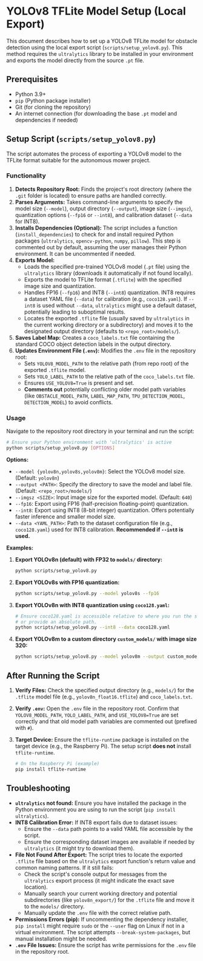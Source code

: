 # YOLOv8 TFLite Model Setup (Local Export)

This document describes how to set up a YOLOv8 TFLite model for obstacle detection using the local export script (`scripts/setup_yolov8.py`). This method requires the `ultralytics` library to be installed in your environment and exports the model directly from the source `.pt` file.

## Prerequisites

- Python 3.9+
- `pip` (Python package installer)
- Git (for cloning the repository)
- An internet connection (for downloading the base `.pt` model and dependencies if needed)

## Setup Script (`scripts/setup_yolov8.py`)

The script automates the process of exporting a YOLOv8 model to the TFLite format suitable for the autonomous mower project.

### Functionality

1.  **Detects Repository Root:** Finds the project's root directory (where the `.git` folder is located) to ensure paths are handled correctly.
2.  **Parses Arguments:** Takes command-line arguments to specify the model size (`--model`), output directory (`--output`), image size (`--imgsz`), quantization options (`--fp16` or `--int8`), and calibration dataset (`--data` for INT8).
3.  **Installs Dependencies (Optional):** The script includes a function (`install_dependencies`) to check for and install required Python packages (`ultralytics`, `opencv-python`, `numpy`, `pillow`). This step is commented out by default, assuming the user manages their Python environment. It can be uncommented if needed.
4.  **Exports Model:**
    - Loads the specified pre-trained YOLOv8 model (`.pt` file) using the `ultralytics` library (downloads it automatically if not found locally).
    - Exports the model to TFLite format (`.tflite`) with the specified image size and quantization.
    - Handles FP16 (`--fp16`) and INT8 (`--int8`) quantization. INT8 requires a dataset YAML file (`--data`) for calibration (e.g., `coco128.yaml`). If `--int8` is used without `--data`, `ultralytics` might use a default dataset, potentially leading to suboptimal results.
    - Locates the exported `.tflite` file (usually saved by `ultralytics` in the current working directory or a subdirectory) and moves it to the designated output directory (defaults to `<repo_root>/models/`).
5.  **Saves Label Map:** Creates a `coco_labels.txt` file containing the standard COCO object detection labels in the output directory.
6.  **Updates Environment File (`.env`):** Modifies the `.env` file in the repository root:
    - Sets `YOLOV8_MODEL_PATH` to the relative path (from repo root) of the exported `.tflite` model.
    - Sets `YOLO_LABEL_PATH` to the relative path of the `coco_labels.txt` file.
    - Ensures `USE_YOLOV8=True` is present and set.
    - **Comments out** potentially conflicting older model path variables (like `OBSTACLE_MODEL_PATH`, `LABEL_MAP_PATH`, `TPU_DETECTION_MODEL`, `DETECTION_MODEL`) to avoid conflicts.

### Usage

Navigate to the repository root directory in your terminal and run the script:

```bash
# Ensure your Python environment with 'ultralytics' is active
python scripts/setup_yolov8.py [OPTIONS]
```

**Options:**

- `--model {yolov8n,yolov8s,yolov8m}`: Select the YOLOv8 model size. (Default: `yolov8n`)
- `--output <PATH>`: Specify the directory to save the model and label file. (Default: `<repo_root>/models/`)
- `--imgsz <SIZE>`: Input image size for the exported model. (Default: `640`)
- `--fp16`: Export using FP16 (half-precision floating-point) quantization.
- `--int8`: Export using INT8 (8-bit integer) quantization. Offers potentially faster inference and smaller model size.
- `--data <YAML_PATH>`: Path to the dataset configuration file (e.g., `coco128.yaml`) used for INT8 calibration. **Recommended if `--int8` is used.**

**Examples:**

1.  **Export YOLOv8n (default) with FP32 to `models/` directory:**

    ```bash
    python scripts/setup_yolov8.py
    ```

2.  **Export YOLOv8s with FP16 quantization:**

    ```bash
    python scripts/setup_yolov8.py --model yolov8s --fp16
    ```

3.  **Export YOLOv8n with INT8 quantization using `coco128.yaml`:**

    ```bash
    # Ensure coco128.yaml is accessible relative to where you run the script
    # or provide an absolute path.
    python scripts/setup_yolov8.py --int8 --data coco128.yaml
    ```

4.  **Export YOLOv8m to a custom directory `custom_models/` with image size 320:**

    ```bash
    python scripts/setup_yolov8.py --model yolov8m --output custom_models --imgsz 320
    ```

## After Running the Script

1.  **Verify Files:** Check the specified output directory (e.g., `models/`) for the `.tflite` model file (e.g., `yolov8n_float16.tflite`) and `coco_labels.txt`.
2.  **Verify `.env`:** Open the `.env` file in the repository root. Confirm that `YOLOV8_MODEL_PATH`, `YOLO_LABEL_PATH`, and `USE_YOLOV8=True` are set correctly and that old model path variables are commented out (prefixed with `#`).
3.  **Target Device:** Ensure the `tflite-runtime` package is installed on the target device (e.g., the Raspberry Pi). The setup script **does not** install `tflite-runtime`.

    ```bash
    # On the Raspberry Pi (example)
    pip install tflite-runtime
    ```

## Troubleshooting

- **`ultralytics` not found:** Ensure you have installed the package in the Python environment you are using to run the script (`pip install ultralytics`).
- **INT8 Calibration Error:** If INT8 export fails due to dataset issues:
  - Ensure the `--data` path points to a valid YAML file accessible by the script.
  - Ensure the corresponding dataset images are available if needed by `ultralytics` (it might try to download them).
- **File Not Found After Export:** The script tries to locate the exported `.tflite` file based on the `ultralytics` export function's return value and common naming patterns. If it still fails:
  - Check the script's console output for messages from the `ultralytics` export process (it might indicate the exact save location).
  - Manually search your current working directory and potential subdirectories (like `yolov8n_export/`) for the `.tflite` file and move it to the `models/` directory.
  - Manually update the `.env` file with the correct relative path.
- **Permissions Errors (pip):** If uncommenting the dependency installer, `pip install` might require `sudo` or the `--user` flag on Linux if not in a virtual environment. The script attempts `--break-system-packages`, but manual installation might be needed.
- **`.env` File Issues:** Ensure the script has write permissions for the `.env` file in the repository root.
